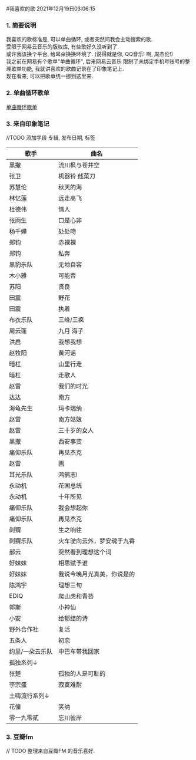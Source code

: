 #我喜欢的歌
2021年12月19日03:06:15

### 1. 简要说明
我喜欢的歌标准是, 可以单曲循环, 或者突然间我会主动搜索的歌.  
受限于网易云音乐的版权库, 有些歌好久没听到了.  
或许我该换个平台, 给耳朵换换环境了. (说得就是你, QQ音乐! 啊, 周杰伦!)  
我之前在网易有个歌单"单曲循环", 后来网易云音乐 限制了未绑定手机号账号的整理歌单功能, 我就讲喜欢的歌曲记录在了印象笔记上.  
现在看来, 可以把歌单统一挪到这里来.
### 2. 单曲循环歌单
[单曲循环歌单](https://music.163.com/playlist?id=2157513336&userid=263410539)
### 3. 来自印象笔记
//TODO  添加字段  专辑, 发布日期, 标签

| 歌手       | 曲名            |
|----------|---------------|
| 黑撒       | 流川枫与苍井空       |                      
| 张卫       | 机器铃 戗菜刀       |                     
| 苏慧伦      | 秋天的海          |                        
| 林忆莲      | 远走高飞          |                        
| 杜德伟      | 情人            |                          
| 张雨生      | 口是心非          |                        
| 杨千嬅      | 处处吻           |                         
| 郑钧       | 赤裸裸           |                          
| 郑钧       | 私奔            |                           
| 黑豹乐队     | 无地自容          |                       
| 木小雅      | 可能否           |                         
| 苏阳       | 贤良            |                           
| 田震       | 野花            |                           
| 田震       | 执着            |                           
| 布衣乐队     | 三峰/三疯         |                       
| 周云蓬      | 九月 海子         |                      
| 洪启       | 我想我想          |                         
| 赵牧阳      | 黄河谣           |                         
| 暗杠       | 山里行走          |                         
| 暗杠       | 走歌人           |                          
| 赵雷       | 我们的时光         |                        
| 达达       | 南方            |                           
| 海龟先生     | 玛卡瑞纳          |                       
| 赵雷       | 南方姑娘          |                         
| 赵雷       | 三十岁的女人        |                       
| 黑撒       | 西安事变          |                         
| 痛仰乐队     | 再见杰克          |                       
| 赵雷       | 画             |                            
| 耳光乐队     | 鸿鹄志l          |                        
| 永动机      | 花国总统          |                        
| 永动机      | 十年所见          |                        
| 痛仰乐队     | 我会想起你         |                      
| 痛仰乐队     | 再见杰克          |                       
| 刺猬       | 生之响往          |                         
| 刺猬乐队     | 火车驶向云外，梦安魂于九霄 |              
| 郝云       | 突然看到理想这个词     |                    
| 好妹妹      | 相思赋予谁         |                       
| 好妹妹      | 我说今晚月光真美，你说是的 |               
| 陈鸿宇      | 理想三旬          |                        
| EDIQ     | 爬山虎和青苔        |                       
| 郭斯       | 小神仙           |                          
| 小安       | 给郁结的诗         |                        
| 野外合作社    | 复活            |                        
| 五条人      | 初恋            |                          
| 约里/一朵云乐队 | 中巴车带我回家       |
| 孤独系列↓    |
| 张楚       | 孤独的人是可耻的      |                     
| 李宗盛      | 寂寞难耐          |                        
| 土嗨流行系列↓  |
| 花僮       | 笑纳            |                           
| 零一九零貳    | 忘川彼岸          |
### 3. 豆瓣fm
// TODO 整理来自豆瓣FM 的音乐喜好.